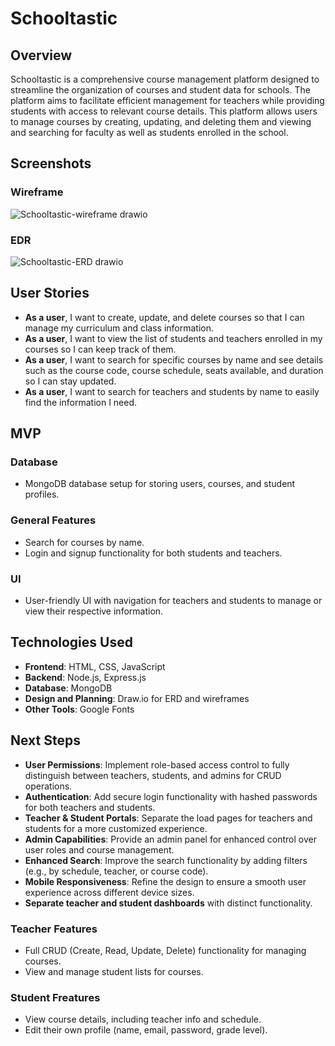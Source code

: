 # Schooltastic
## Overview
Schooltastic is a comprehensive course management platform designed to streamline the organization of courses and student data for schools. The platform aims to facilitate efficient management for teachers while providing students with access to relevant course details. This platform allows users to manage courses by creating, updating, and deleting them and viewing and searching for faculty as well as students enrolled in the school.
## Screenshots
### Wireframe
![Schooltastic-wireframe drawio](https://github.com/user-attachments/assets/df4d0e50-79c4-49b3-a468-f0b0c9599eed)
### EDR
![Schooltastic-ERD drawio](https://github.com/user-attachments/assets/7478ade2-6f69-4244-a908-7a1e32cb6884)
## User Stories
- **As a user**, I want to create, update, and delete courses so that I can manage my curriculum and class information.
- **As a user**, I want to view the list of students and teachers enrolled in my courses so I can keep track of them.
- **As a user**, I want to search for specific courses by name and see details such as the course code, course schedule, seats available, and duration so I can stay updated.
- **As a user**, I want to search for teachers and students by name to easily find the information I need.
## MVP
### Database
- MongoDB database setup for storing users, courses, and student profiles.
### General Features
- Search for courses by name.
- Login and signup functionality for both students and teachers.
### UI
- User-friendly UI with navigation for teachers and students to manage or view their respective information.
## Technologies Used
- **Frontend**: HTML, CSS, JavaScript
- **Backend**: Node.js, Express.js
- **Database**: MongoDB
- **Design and Planning**: Draw.io for ERD and wireframes
- **Other Tools**: Google Fonts
## Next Steps
- **User Permissions**: Implement role-based access control to fully distinguish between teachers, students, and admins for CRUD operations.
- **Authentication**: Add secure login functionality with hashed passwords for both teachers and students.
- **Teacher & Student Portals**: Separate the load pages for teachers and students for a more customized experience.
- **Admin Capabilities**: Provide an admin panel for enhanced control over user roles and course management.
- **Enhanced Search**: Improve the search functionality by adding filters (e.g., by schedule, teacher, or course code).
- **Mobile Responsiveness**: Refine the design to ensure a smooth user experience across different device sizes.
- **Separate teacher and student dashboards** with distinct functionality.
### Teacher Features
- Full CRUD (Create, Read, Update, Delete) functionality for managing courses.
- View and manage student lists for courses.
### Student Freatures
- View course details, including teacher info and schedule.
- Edit their own profile (name, email, password, grade level).


 
